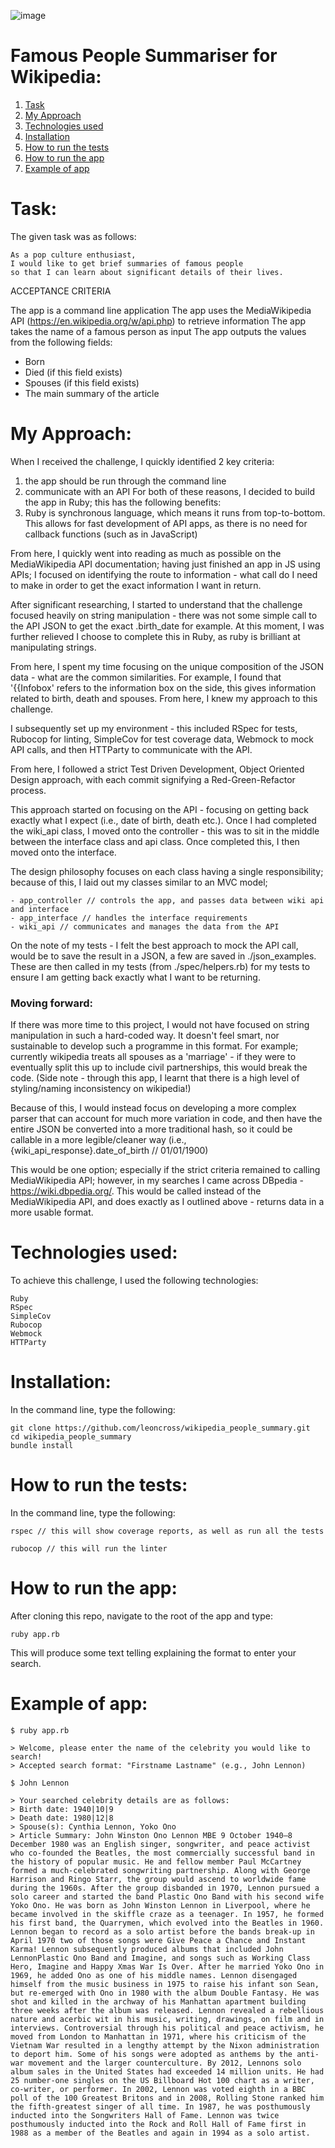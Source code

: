![image](https://user-images.githubusercontent.com/43062443/53802567-01a8bf00-3f3a-11e9-9cda-89a98bef4be8.png)

# Famous People Summariser for Wikipedia:

1. [Task](#task)
2. [My Approach](#my_approach)
3. [Technologies used](#technologies)
4. [Installation](#installation)
5. [How to run the tests](#how_to_run_tests)
6. [How to run the app](#how_to_run_the_app)
7. [Example of app](#example_of_app)

# <a name="task">Task</a>:
The given task was as follows:
```
As a pop culture enthusiast,
I would like to get brief summaries of famous people
so that I can learn about significant details of their lives.
```

ACCEPTANCE CRITERIA

The app is a command line application
The app uses the MediaWikipedia API (https://en.wikipedia.org/w/api.php) to retrieve information
The app takes the name of a famous person as input
The app outputs the values from the following fields:
- Born
- Died (if this field exists)
- Spouses (if this field exists)
- The main summary of the article

# <a name="my_approach">My Approach</a>:

When I received the challenge, I quickly identified 2 key criteria:
  1. the app should be run through the command line
  2. communicate with an API
For both of these reasons, I decided to build the app in Ruby; this has the following benefits:
  1. Ruby is synchronous language, which means it runs from top-to-bottom. This allows for fast development of API apps, as there is no need for callback functions (such as in JavaScript)

From here, I quickly went into reading as much as possible on the MediaWikipedia API documentation; having just finished an app in JS using APIs; I focused on identifying the route to information - what call do I need to make in order to get the exact information I want in return.

After significant researching, I started to understand that the challenge focused heavily on string manipulation - there was not some simple call to the API JSON to get the exact .birth_date for example. At this moment, I was further relieved I choose to complete this in Ruby, as ruby is brilliant at manipulating strings.

From here, I spent my time focusing on the unique composition of the JSON data - what are the common similarities. For example, I found that '{{Infobox' refers to the information box on the side, this gives information related to birth, death and spouses. From here, I knew my approach to this challenge.

I subsequently set up my environment - this included RSpec for tests, Rubocop for linting, SimpleCov for test coverage data, Webmock to mock API calls, and then HTTParty to communicate with the API.

From here, I followed a strict Test Driven Development, Object Oriented Design approach, with each commit signifying a Red-Green-Refactor process.

This approach started on focusing on the API - focusing on getting back exactly what I expect (i.e., date of birth, death etc.). Once I had completed the wiki_api class, I moved onto the controller - this was to sit in the middle between the interface class and api class. Once completed this, I then moved onto the interface.

The design philosophy focuses on each class having a single responsibility; because of this, I laid out my classes similar to an MVC model;
```
- app_controller // controls the app, and passes data between wiki api and interface
- app_interface // handles the interface requirements
- wiki_api // communicates and manages the data from the API

```
On the note of my tests - I felt the best approach to mock the API call, would be to save the result in a JSON, a few are saved in ./json_examples. These are then called in my tests (from ./spec/helpers.rb) for my tests to ensure I am getting back exactly what I want to be returning.

### Moving forward:

If there was more time to this project, I would not have focused on string manipulation in such a hard-coded way. It doesn't feel smart, nor sustainable to develop such a programme in this format. For example; currently wikipedia treats all spouses as a 'marriage' - if they were to eventually split this up to include civil partnerships, this would break the code. (Side note - through this app, I learnt that there is a high level of styling/naming inconsistency on wikipedia!)

Because of this, I would instead focus on developing a more complex parser that can account for much more variation in code, and then have the entire JSON be converted into a more traditional hash, so it could be callable in a more legible/cleaner way (i.e., {wiki_api_response}.date_of_birth // 01/01/1900)

This would be one option; especially if the strict criteria remained to calling MediaWikipedia API; however, in my searches I came across DBpedia - https://wiki.dbpedia.org/. This would be called instead of the MediaWikipedia API, and does exactly as I outlined above - returns data in a more usable format.

# <a name="technologies">Technologies used</a>:
To achieve this challenge, I used the following technologies:
```
Ruby
RSpec
SimpleCov
Rubocop
Webmock
HTTParty
```
# <a name="installation">Installation</a>:

In the command line, type the following:

```
git clone https://github.com/leoncross/wikipedia_people_summary.git
cd wikipedia_people_summary
bundle install
```

# <a name="how_to_run_tests">How to run the tests</a>:
In the command line, type the following:

```
rspec // this will show coverage reports, as well as run all the tests

rubocop // this will run the linter
```

# <a name="how_to_run_the_app">How to run the app</a>:
After cloning this repo, navigate to the root of the app and type:
```
ruby app.rb
```
This will produce some text telling explaining the format to enter your search.

# <a name="example_of_app">Example of app</a>:
```
$ ruby app.rb

> Welcome, please enter the name of the celebrity you would like to search!
> Accepted search format: "Firstname Lastname" (e.g., John Lennon)

$ John Lennon

> Your searched celebrity details are as follows:
> Birth date: 1940|10|9
> Death date: 1980|12|8
> Spouse(s): Cynthia Lennon, Yoko Ono
> Article Summary: John Winston Ono Lennon MBE 9 October 1940–8 December 1980 was an English singer, songwriter, and peace activist who co-founded the Beatles, the most commercially successful band in the history of popular music. He and fellow member Paul McCartney formed a much-celebrated songwriting partnership. Along with George Harrison and Ringo Starr, the group would ascend to worldwide fame during the 1960s. After the group disbanded in 1970, Lennon pursued a solo career and started the band Plastic Ono Band with his second wife Yoko Ono. He was born as John Winston Lennon in Liverpool, where he became involved in the skiffle craze as a teenager. In 1957, he formed his first band, the Quarrymen, which evolved into the Beatles in 1960. Lennon began to record as a solo artist before the bands break-up in April 1970 two of those songs were Give Peace a Chance and Instant Karma! Lennon subsequently produced albums that included John LennonPlastic Ono Band and Imagine, and songs such as Working Class Hero, Imagine and Happy Xmas War Is Over. After he married Yoko Ono in 1969, he added Ono as one of his middle names. Lennon disengaged himself from the music business in 1975 to raise his infant son Sean, but re-emerged with Ono in 1980 with the album Double Fantasy. He was shot and killed in the archway of his Manhattan apartment building three weeks after the album was released. Lennon revealed a rebellious nature and acerbic wit in his music, writing, drawings, on film and in interviews. Controversial through his political and peace activism, he moved from London to Manhattan in 1971, where his criticism of the Vietnam War resulted in a lengthy attempt by the Nixon administration to deport him. Some of his songs were adopted as anthems by the anti-war movement and the larger counterculture. By 2012, Lennons solo album sales in the United States had exceeded 14 million units. He had 25 number-one singles on the US Billboard Hot 100 chart as a writer, co-writer, or performer. In 2002, Lennon was voted eighth in a BBC poll of the 100 Greatest Britons and in 2008, Rolling Stone ranked him the fifth-greatest singer of all time. In 1987, he was posthumously inducted into the Songwriters Hall of Fame. Lennon was twice posthumously inducted into the Rock and Roll Hall of Fame first in 1988 as a member of the Beatles and again in 1994 as a solo artist.

```
